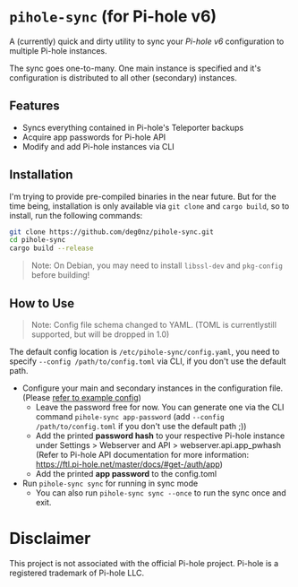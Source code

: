 # `pihole-sync` (for Pi-hole v6)

A (currently) quick and dirty utility to sync your *Pi-hole v6* configuration to multiple Pi-hole instances.

The sync goes one-to-many. One main instance is specified and it's configuration is distributed to all other (secondary) instances.

## Features

- Syncs everything contained in Pi-hole's Teleporter backups
- Acquire app passwords for Pi-hole API
- Modify and add Pi-hole instances via CLI

## Installation

I'm trying to provide pre-compiled binaries in the near future.
But for the time being, installation is only available via `git clone` and `cargo build`, so to install, run the following commands:

```bash
git clone https://github.com/deg0nz/pihole-sync.git
cd pihole-sync
cargo build --release
```

> Note: On Debian, you may need to install `libssl-dev` and `pkg-config` before building!

## How to Use

> Note: Config file schema changed to YAML. (TOML is currentlystill supported, but will be dropped in 1.0)

The default config location is `/etc/pihole-sync/config.yaml`, you need to specify `--config /path/to/config.toml` via CLI, if you don't use the default path.

- Configure your main and secondary instances in the configuration file. (Please [refer to example config](./config-examples/config.example.yaml))
  - Leave the password free for now. You can generate one via the CLI command `pihole-sync app-password` (add `--config /path/to/config.toml` if you don't use the default path ;))
  - Add the printed **password hash** to your respective Pi-hole instance under Settings > Webserver and API > webserver.api.app_pwhash  (Refer to Pi-hole API documentation for more information: https://ftl.pi-hole.net/master/docs/#get-/auth/app)
  - Add the printed **app password** to the config.toml
- Run `pihole-sync sync` for running in sync mode
  - You can also run `pihole-sync sync --once` to run the sync once and exit.


# Disclaimer

This project is not associated with the official Pi-hole project.
Pi-hole is a registered trademark of Pi-hole LLC.
